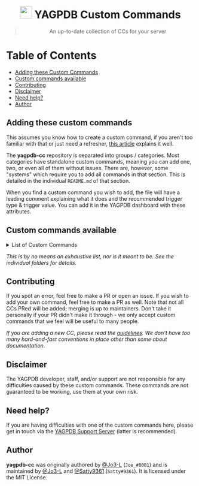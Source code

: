 #
<h1 align="center"><img src="https://yagpdb.xyz/static/img/logo_y.png" height=32px width=32px></img>&nbspYAGPDB Custom Commands</h1>

> <p align="center">An up-to-date collection of CCs for your server</p>

# Table of Contents

- [Adding these Custom Commands](#adding-these-custom-commands)
- [Custom commands available](#custom-commands-available)
- [Contributing](#contributing)
- [Disclaimer](#disclaimer)
- [Need help?](#need-help)
- [Author](#author)

## Adding these custom commands

This assumes you know how to create a custom command, if you aren't too familiar with that or just need a refresher, [this article](https://learn.yagpdb.xyz/the-custom-command-interface) explains it well.

The **yagpdb-cc** repository is separated into groups / categories. Most categories have standalone custom commands, meaning you can add one, two, or even all of them without issues. There are, however, some "systems" which require you to add all commands in that section. This is detailed in the individual `README.md` of that section.

When you find a custom command you wish to add, the file will have a leading comment explaining what it does and the recommended trigger type & trigger value. You can add it in the YAGPDB dashboard with these attributes.

## Custom commands available

<details>
<summary>List of Custom Commands</summary>

+ [AFK system](https://github.com/Jo3-L/yagpdb-cc/tree/master/afk)
	+ Set AFK with optional duration and message
	+ When pinged, shows AFK message and duration if avaliable
+ [Fun commands](https://github.com/Jo3-L/yagpdb-cc/tree/master/fun)
	+ Deathmatch / battle others
	+ Starboard
	+ Random animals
	+ And more!
+ [Giveaway system](https://github.com/Jo3-L/yagpdb-cc/tree/master/giveaway)
	+ Create giveaways with time, prize, max number of partcipants, and amount of winners
	+ End giveaways
	+ Cancel giveaways
	+ List giveaways
	+ Execute within CCs with execCC
+ [Info commands](https://github.com/Jo3-L/yagpdb-cc/tree/master/info)
	+ Server info
	+ Channel info
	+ User info
	+ Avatar CC
+ [Leveling system](https://github.com/Jo3-L/yagpdb-cc/tree/master/leveling)
	+ Create/view/edit role rewards which are given on levelup
	+ View leaderboard
	+ Give variable amount of XP with variable cooldowns on messages
	+ View user profiles
	+ And others!
+ [Useful snippets](https://github.com/Jo3-L/yagpdb-cc/tree/master/snippets) for your own custom commands
	+ Selection sort (sort an array ASC-DESC)
	+ Convert string to time
	+ Find closest number from provided number in cslice
+ [Suggestion system](https://github.com/Jo3-L/yagpdb-cc/tree/master/suggestion)
	+ Create suggestions
	+ Comment, approve, or deny them
	+ Edit and remove them
+ [Tag system](https://github.com/Jo3-L/yagpdb-cc/tree/master/tag)
	+ Create tags with aliases
	+ Edit tags
	+ Delete tags
	+ View tags simply with `;(tag name)`
+ [General utility commands](https://github.com/Jo3-L/yagpdb-cc/tree/master/util)
	+ Preview colors
	+ See time and weather in your location
	+ World clock
	+ Big emoji
</details>

*This is by no means an exhaustive list, nor is it meant to be. See the individual folders for details.*

## Contributing

If you spot an error, feel free to make a PR or open an issue.
If you wish to add your own command, feel free to make a PR as well. Note that not all CCs PRed will be added; merging is up to maintainers. Don't take it personally if your PR didn't make it through - we only accept custom commands that we feel will be useful to many people.

*If you are adding a new CC, please read the [guidelines](./CONTRIBUTING.md). We don't have too many hard-and-fast conventions in place other than some about documentation*.

## Disclaimer

The YAGPDB developer, staff, and/or support are not responsible for any difficulties caused by these custom commands.
These commands are not guaranteed to be working, use them at your own risk.

## Need help?

If you are having difficulties with one of the custom commands here, please get in touch via the [YAGPDB Support Server](https://discord.gg/5uVyq2E) (latter is recommended).

## Author

**yagpdb-cc** was originally authored by [@Jo3-L](https://github.com/Jo3-L) (`Joe_#0001`) and is maintained by [@Jo3-L](https://github.com/Jo3-L) and [@Satty9361](https://github.com/Satty9361) (`Satty#9361`). It is licensed under the MIT License.
